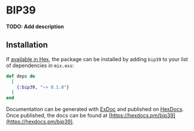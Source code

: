 # BIP39

**TODO: Add description**

## Installation

If [available in Hex](https://hex.pm/docs/publish), the package can be installed
by adding `bip39` to your list of dependencies in `mix.exs`:

```elixir
def deps do
  [
    {:bip39, "~> 0.1.0"}
  ]
end
```

Documentation can be generated with [ExDoc](https://github.com/elixir-lang/ex_doc)
and published on [HexDocs](https://hexdocs.pm). Once published, the docs can
be found at [https://hexdocs.pm/bip39](https://hexdocs.pm/bip39).


